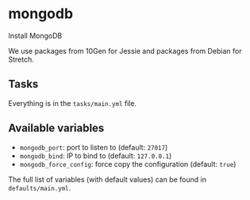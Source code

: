 # mongodb

Install MongoDB

We use packages from 10Gen for Jessie and packages from Debian for Stretch.

## Tasks

Everything is in the `tasks/main.yml` file.

## Available variables

* `mongodb_port`: port to listen to (default: `27017`)
* `mongodb_bind`: IP to bind to (default: `127.0.0.1`)
* `mongodb_force_config`: force copy the configuration (default: `true`)

The full list of variables (with default values) can be found in `defaults/main.yml`.
